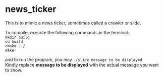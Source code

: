 # news_ticker

This is to mimic a news ticker, sometimes called a crawler or slide.

To compile, execute the following commands in the terminal:  
 `mkdir build`  
 `cd build`  
 `cmake ../`  
 `make`  
  
and to run the program, you may `./slide message to be displayed`  
Kindly replace __message to be displayed__ with  the actual message you want to show.
